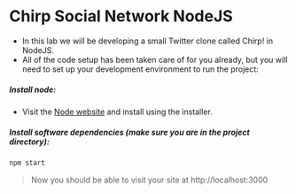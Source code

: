 # Chirp Social Network NodeJS

- In this lab we will be developing a small Twitter clone called Chirp! in NodeJS.
- All of the code setup has been taken care of for you already, but you will need to set up your development environment to run the project:

##### Install node:

- Visit the [Node website](https://nodejs.org/en/) and install using the installer.

##### Install software dependencies (make sure you are in the project directory):

```bash
npm start
```

> Now you should be able to visit your site at http://localhost:3000